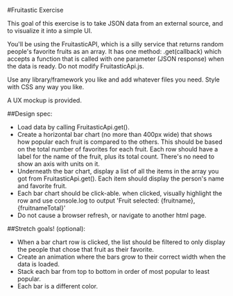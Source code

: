 #Fruitastic Exercise

This goal of this exercise is to take JSON data from an external source, and to visualize it into a simple UI.

You'll be using the FruitasticAPI, which is a silly service that returns random people's favorite fruits as an array. It has one method: .get(callback) which accepts a function that is called with one parameter (JSON response) when the data is ready. Do not modify FruitasticApi.js.

Use any library/framework you like and add whatever files you need. Style with CSS any way you like.

A UX mockup is provided.
  
  
##Design spec:

* Load data by calling FruitasticApi.get().
* Create a horizontal bar chart (no more than 400px wide) that shows how popular each fruit is compared to the others. This should be based on the total number of favorites for each fruit. Each row should have a label for the name of the fruit, plus its total count. There's no need to show an axis with units on it.
* Underneath the bar chart, display a list of all the items in the array you got from FruitasticApi.get(). Each item should display the person's name and favorite fruit.
* Each bar chart should be click-able. when clicked, visually highlight the row and use console.log to output 'Fruit selected: {fruitname}, {fruitnameTotal}'
* Do not cause a browser refresh, or navigate to another html page.

  
##Stretch goals! (optional):

- When a bar chart row is clicked, the list should be filtered to only display the people that chose that fruit as their favorite.
- Create an animation where the bars grow to their correct width when the data is loaded.
- Stack each bar from top to bottom in order of most popular to least popular.
- Each bar is a different color.


